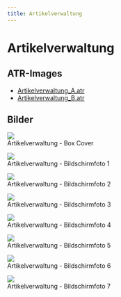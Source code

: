 ```yaml
---
title: Artikelverwaltung
---
```

# Artikelverwaltung  
## ATR-Images  
- [Artikelverwaltung_A.atr](attachments/Artikelverwaltung_A.atr)  
- [Artikelverwaltung_B.atr](attachments/Artikelverwaltung_B.atr)  
## Bilder  
![](attachments/Cover.jpg)  
Artikelverwaltung - Box Cover  
  
![](attachments/Artikelverwaltung1.jpg)  
Artikelverwaltung - Bildschirmfoto 1  
  
![](attachments/Artikelverwaltung2.jpg)  
Artikelverwaltung - Bildschirmfoto 2  
  
![](attachments/Artikelverwaltung3.jpg)  
Artikelverwaltung - Bildschirmfoto 3  
  
![](attachments/Artikelverwaltung4.jpg)  
Artikelverwaltung - Bildschirmfoto 4  
  
![](attachments/Artikelverwaltung5.jpg)  
Artikelverwaltung - Bildschirmfoto 5  
  
![](attachments/Artikelverwaltung6.jpg)  
Artikelverwaltung - Bildschirmfoto 6  
  
![](attachments/Artikelverwaltung7.jpg)  
Artikelverwaltung - Bildschirmfoto 7  
